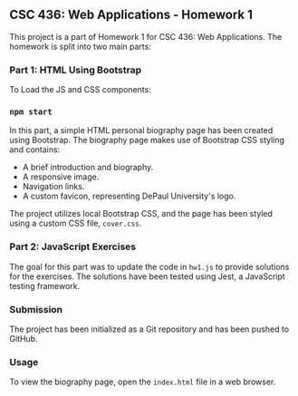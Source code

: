 
## CSC 436: Web Applications - Homework 1
This project is a part of Homework 1 for CSC 436: Web Applications. The homework is split into two main parts:

### Part 1: HTML Using Bootstrap

To Load the JS and CSS components:

### `npm start`

In this part, a simple HTML personal biography page has been created using Bootstrap. The biography page makes use of Bootstrap CSS styling and contains:
- A brief introduction and biography.
- A responsive image.
- Navigation links.
- A custom favicon, representing DePaul University's logo.

The project utilizes local Bootstrap CSS, and the page has been styled using a custom CSS file, `cover.css`.

### Part 2: JavaScript Exercises
The goal for this part was to update the code in `hw1.js` to provide solutions for the exercises. The solutions have been tested using Jest, a JavaScript testing framework.

### Submission
The project has been initialized as a Git repository and has been pushed to GitHub.

### Usage
To view the biography page, open the `index.html` file in a web browser.
